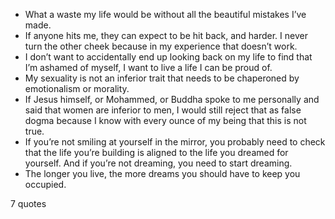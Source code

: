  - What a waste my life would be without all the beautiful mistakes I’ve made.
 - If anyone hits me, they can expect to be hit back, and harder. I never turn the other cheek because in my experience that doesn’t work.
 - I don’t want to accidentally end up looking back on my life to find that I’m ashamed of myself, I want to live a life I can be proud of.
 - My sexuality is not an inferior trait that needs to be chaperoned by emotionalism or morality.
 - If Jesus himself, or Mohammed, or Buddha spoke to me personally and said that women are inferior to men, I would still reject that as false dogma because I know with every ounce of my being that this is not true.
 - If you’re not smiling at yourself in the mirror, you probably need to check that the life you’re building is aligned to the life you dreamed for yourself. And if you’re not dreaming, you need to start dreaming.
 - The longer you live, the more dreams you should have to keep you occupied.

7 quotes